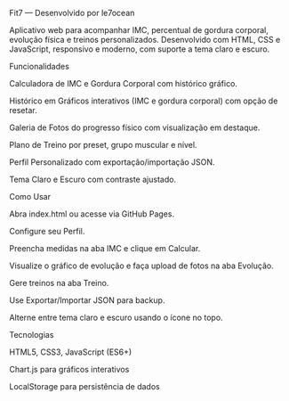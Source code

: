 Fit7 — Desenvolvido por le7ocean

Aplicativo web para acompanhar IMC, percentual de gordura corporal, evolução física e treinos personalizados.
Desenvolvido com HTML, CSS e JavaScript, responsivo e moderno, com suporte a tema claro e escuro.

Funcionalidades

Calculadora de IMC e Gordura Corporal com histórico gráfico.

Histórico em Gráficos interativos (IMC e gordura corporal) com opção de resetar.

Galeria de Fotos do progresso físico com visualização em destaque.

Plano de Treino por preset, grupo muscular e nível.

Perfil Personalizado com exportação/importação JSON.

Tema Claro e Escuro com contraste ajustado.

Como Usar

Abra index.html ou acesse via GitHub Pages.

Configure seu Perfil.

Preencha medidas na aba IMC e clique em Calcular.

Visualize o gráfico de evolução e faça upload de fotos na aba Evolução.

Gere treinos na aba Treino.

Use Exportar/Importar JSON para backup.

Alterne entre tema claro e escuro usando o ícone no topo.

Tecnologias

HTML5, CSS3, JavaScript (ES6+)

Chart.js para gráficos interativos

LocalStorage para persistência de dados
